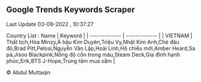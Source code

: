 

## Google Trends Keywords Scraper 
 
Last Update 03-08-2022 , 10:37:27

Country List :
 Name  | Keyword |
| ------------- | ------------- |
| VIETNAM | Thất tịch,Hòa Minzy,Á hậu Kim Duyên,Triệu Vy,Nhật Kim Anh,Chè đậu đỏ,Brad Pitt,Pelosi,Nguyễn Văn Lập,Hoài Linh,Hộ chiếu mới,Amber Heard,Sa pả,Jisoo Blackpink,Nồng độ cồn trong máu,Steam Deck,Gia đình hạnh phúc,Erik,BTS J-Hope,Trung tâm mua sắm |



© Abdul Muttaqin 
